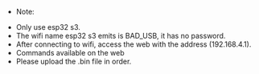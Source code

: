 * Note: 
 - Only use esp32 s3.
 - The wifi name esp32 s3 emits is BAD_USB, it has no password.
 - After connecting to wifi, access the web with the address (192.168.4.1).
 - Commands available on the web
 - Please upload the .bin file in order.
